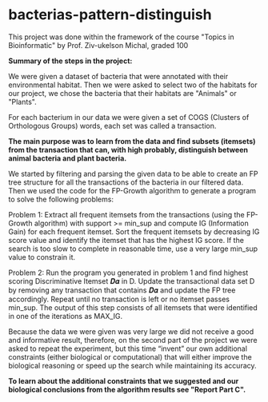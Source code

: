 # bacterias-pattern-distinguish
This project was done within the framework of the course "Topics in Bioinformatic" by Prof. Ziv-ukelson Michal, graded 100


**Summary of the steps in the project:**

We were given a dataset of bacteria that were annotated with their environmental habitat. Then we were asked to select two of the habitats for our project, we chose the bacteria that their habitats are "Animals" or "Plants".

For each bacterium in our data we were given a set of COGS (Clusters of Orthologous Groups) words, each set was called a transaction.

**The main purpose was to learn from the data and find subsets (itemsets) from the transaction that can, with high probably, distinguish between animal bacteria and plant bacteria.**

We started by filtering and parsing the given data to be able to create an FP tree structure for all the transactions of the bacteria in our filtered data. 
Then we used the code for the FP-Growth algorithm to generate a program to solve the following problems:

Problem 1: 
Extract all frequent itemsets from the transactions (using the FP-Growth algorithm) with support >= min_sup and compute IG (Information Gain) for each frequent itemset. 
Sort the frequent itemsets by decreasing IG score value and identify the itemset that has the highest IG score. 
If the search is too slow to complete in reasonable time, use a very large min_sup value to constrain it.

Problem 2: 
Run the program you generated in problem 1 and find highest scoring Discriminative Itemset 𝑫𝜶 in D. 
Update the transactional data set D by removing any transaction that contains 𝑫𝜶 and update the FP tree accordingly. 
Repeat until no transaction is left or no itemset passes min_sup. 
The output of this step consists of all itemsets that were identified in one of the iterations as MAX_IG. 

Because the data we were given was very large we did not receive a good and informative result, therefore, on the second part of the project we were asked to repeat the experiment, but this time “invent” our own additional constraints (either biological or computational) that will either improve the biological reasoning or speed up the search while maintaining its accuracy.

**To learn about the additional constraints that we suggested and our biological conclusions from the algorithm results see "Report Part C".**
